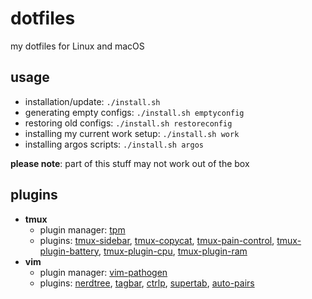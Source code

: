 dotfiles
========
my dotfiles for Linux and macOS

usage
-----
- installation/update: `./install.sh`
- generating empty configs: `./install.sh emptyconfig`
- restoring old configs: `./install.sh restoreconfig`
- installing my current work setup: `./install.sh work`
- installing argos scripts: `./install.sh argos`

**please note**: part of this stuff may not work out of the box

plugins
-------
- **tmux**
  - plugin manager: [tpm](https://github.com/tmux-plugins/tpm)
  - plugins: [tmux-sidebar](https://github.com/tmux-plugins/tmux-sidebar), [tmux-copycat](https://github.com/tmux-plugins/tmux-copycat), [tmux-pain-control](https://github.com/tmux-plugins/tmux-pain-control), [tmux-plugin-battery](https://github.com/pwittchen/tmux-plugin-battery), [tmux-plugin-cpu](https://github.com/pwittchen/tmux-plugin-cpu), [tmux-plugin-ram](https://github.com/pwittchen/tmux-plugin-ram)
- **vim**
  - plugin manager: [vim-pathogen](https://github.com/tpope/vim-pathogen)
  - plugins: [nerdtree](https://github.com/scrooloose/nerdtree), [tagbar](https://github.com/majutsushi/tagbar), [ctrlp](https://github.com/kien/ctrlp.vim), [supertab](https://github.com/ervandew/supertab), [auto-pairs](https://github.com/jiangmiao/auto-pairs)
